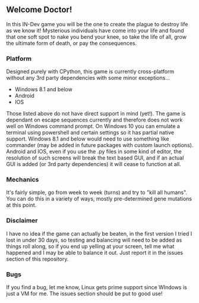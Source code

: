 ## Welcome Doctor!

In this IN-Dev game you will be the one to create the plague to destroy life as we know it! Mysterious individuals have come into your life and found that one soft spot to nake you bend your knee, so take the life of all, grow the ultimate form of death, or pay the consequences.

### Platform

Designed purely with CPython, this game is currently cross-platform without any 3rd party dependencies with some minor exceptions...

- Windows 8.1 and below
- Android
- IOS

Those listed above do not have direct support in mind (yet!). The game is dependant on escape sequences currently and therefore does not work well on Windows command prompt. On Windows 10 you can emulate a terminal using powershell and certain settings so it has partial native support. Windows 8.1 and below would need to use something like commander (may be added in future packages with custom launch options). Android and IOS, even if you use the .py files in some kind of editor, the resolution of such screens will break the text based GUI, and if an actual GUI is added (or 3rd party dependencies) it will cease to function at all.

### Mechanics

It's fairly simple, go from week to week (turns) and try to "kill all humans". You can do this in a variety of ways, mostly pre-determined gene mutations at this point.

### Disclaimer

I have no idea if the game can actually be beaten, in the first version I tried I lost in under 30 days, so testing and balancing will need to be added as things roll along, so if you end up yelling at your screen, tell me what happened and I may be able to balance it out. Just report it in the issues section of this repository.

### Bugs

If you find a bug, let me know, Linux gets prime support since WIndows is just a VM for me. The issues section should be put to good use!
